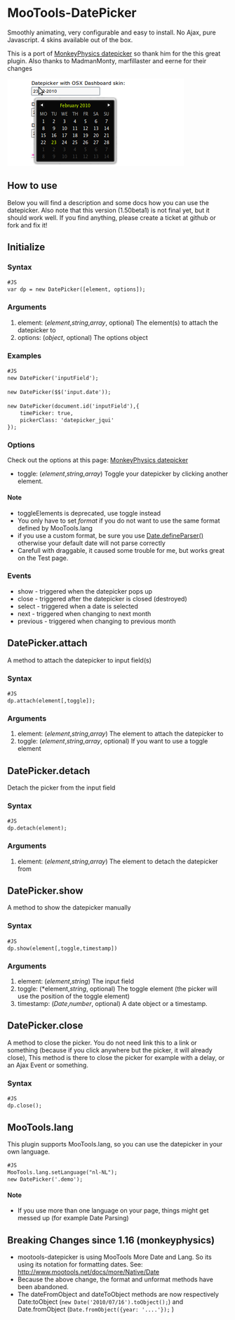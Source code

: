 MooTools-DatePicker
===================

Smoothly animating, very configurable and easy to install.
No Ajax, pure Javascript. 4 skins available out of the box.

This is a port of [MonkeyPhysics datepicker](http://www.monkeyphysics.com/mootools/script/2/datepicker) so thank him for the 
this great plugin. Also thanks to MadmanMonty, marfillaster and eerne for their changes

![Screenshot](http://github.com/arian/mootools-datepicker/raw/master/screenshot.png)

How to use
----------

Below you will find a description and some docs how you can use the datepicker.
Also note that this version (1.50beta1) is not final yet, but it should work well.
If you find anything, please create a ticket at github or fork and fix it!

## Initialize

### Syntax

	#JS
	var dp = new DatePicker([element, options]);

### Arguments

1. element: (*element*,*string*,*array*, optional) The element(s) to attach the datepicker to
2. options: (*object*, optional) The options object

### Examples

	#JS
	new DatePicker('inputField');
	
	new DatePicker($$('input.date'));
	
	new DatePicker(document.id('inputField'),{
		timePicker: true,
		pickerClass: 'datepicker_jqui'		
	});

### Options

Check out the options at this page: [MonkeyPhysics datepicker](http://www.monkeyphysics.com/mootools/script/2/datepicker)

- toggle: (*element*,*string*,*array*) Toggle your datepicker by clicking another element. 

#### Note
- toggleElements is deprecated, use toggle instead
- You only have to set *format* if you do not want to use the same format defined by MooTools.lang
- if you use a custom format, be sure you use [Date.defineParser()](http://mootools.net/docs/more/Native/Date#Date:defineParser) otherwise your default date will not parse correctly
- Carefull with draggable, it caused some trouble for me, but works great on the Test page.

### Events

- show - triggered when the datepicker pops up
- close - triggered after the datepicker is closed (destroyed)
- select - triggered when a date is selected
- next - triggered when changing to next month
- previous - triggered when changing to previous month


## DatePicker.attach

A method to attach the datepicker to input field(s)

### Syntax

	#JS
	dp.attach(element[,toggle]);
	
### Arguments

1. element: (*element*,*string*,*array*) The element to attach the datepicker to 
2. toggle: (*element*,*string*,*array*, optional) If you want to use a toggle element

## DatePicker.detach

Detach the picker from the input field

### Syntax

	#JS
	dp.detach(element);
	
### Arguments

1. element: (*element*,*string*,*array*) The element to detach the datepicker from

## DatePicker.show

A method to show the datepicker manually

### Syntax 

	#JS
	dp.show(element[,toggle,timestamp])

### Arguments

1. element: (*element*,*string*) The input field 
2. toggle: (*element,*string*, optional) The toggle element (the picker will use the position of the toggle element)
3. timestamp: (*Date*,*number*, optional) A date object or a timestamp.

## DatePicker.close

A method to close the picker. You do not need link this to a link or something (because if you click anywhere but the picker, it will already close), 
This method is there to close the picker for example with a delay, or an Ajax Event or something.

### Syntax

	#JS
	dp.close();




## MooTools.lang

This plugin supports MooTools.lang, so you can use the datepicker in your own language.

	#JS
	MooTools.lang.setLanguage("nl-NL");
	new DatePicker('.demo');

#### Note
- If you use more than one language on your page, things might get messed up (for example Date Parsing)

Breaking Changes since 1.16 (monkeyphysics)
-------------------------------------------

- mootools-datepicker is using MooTools More Date and Lang. So its using its notation for formatting dates. See: http://www.mootools.net/docs/more/Native/Date
- Because the above change, the format and unformat methods have been abandoned. 
- The dateFromObject and dateToObject methods are now respectively Date:toObject (`new Date('2010/07/16').toObject();`) and Date.fromObject (`Date.fromObject({year: '....'});` )

